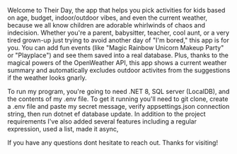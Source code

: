 Welcome to Their Day, the app that helps you pick activities for kids based on age, budget, indoor/outdoor vibes, and even the current weather, because we all know children are adorable whirlwinds of chaos and indecision. Whether you're a parent, babysitter, teacher, cool aunt, or a very tired grown-up just trying to avoid another day of "I'm bored," this app is for you. You can add fun events (like "Magic Rainbow Unicorn Makeup Party" or "Playplace") and see them saved into a real database. Plus, thanks to the magical powers of the OpenWeather API, this app shows a current weather summary and automatically excludes outdoor activites from the suggestions if the weather looks gnarly.

To run my program, you're going to need .NET 8, SQL server (LocalDB), and the contents of my .env file. To get it running you'll need to git clone, create a .env file and paste my secret message, verify appsettings.json connection string, then run dotnet ef database update. In addition to the project requirements I've also added several features including a regular expression, used a list, made it async, 

If you have any questions dont hesitate to reach out. Thanks for visiting!